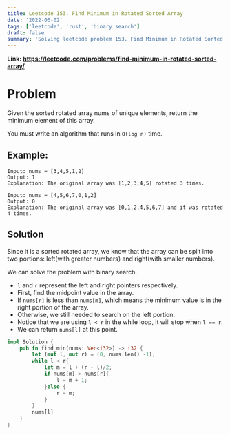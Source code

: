 ```yaml
---
title: Leetcode 153. Find Minimum in Rotated Sorted Array
date: '2022-06-02'
tags: ['leetcode', 'rust', 'binary search']
draft: false
summary: 'Solving leetcode problem 153. Find Minimum in Rotated Sorted Array'
---
```


**Link: https://leetcode.com/problems/find-minimum-in-rotated-sorted-array/**

# Problem

Given the sorted rotated array nums of unique elements, return the minimum element of this array.

You must write an algorithm that runs in `O(log n)` time.

## Example:

```
Input: nums = [3,4,5,1,2]
Output: 1
Explanation: The original array was [1,2,3,4,5] rotated 3 times.
```

```
Input: nums = [4,5,6,7,0,1,2]
Output: 0
Explanation: The original array was [0,1,2,4,5,6,7] and it was rotated 4 times.
```

## Solution

Since it is a sorted rotated array, we know that the array can be split into two portions: left(with greater numbers) and right(with smaller numbers).

We can solve the problem with binary search.

- `l` and `r` represent the left and right pointers respectively.
- First, find the midpoint value in the array.
- If `nums[r]` is less than `nums[m]`, which means the minimum value is in the right portion of the array.
- Otherwise, we still needed to search on the left portion.
- Notice that we are using `l < r` in the while loop, it will stop when `l == r`.
- We can return `nums[l]` at this point.

```rust
impl Solution {
    pub fn find_min(nums: Vec<i32>) -> i32 {
        let (mut l, mut r) = (0, nums.len() -1);
        while l < r{
            let m = l + (r - l)/2;
            if nums[m] > nums[r]{
                l = m + 1;
            }else {
                r = m;
            }
        }
        nums[l]
    }
}
```

